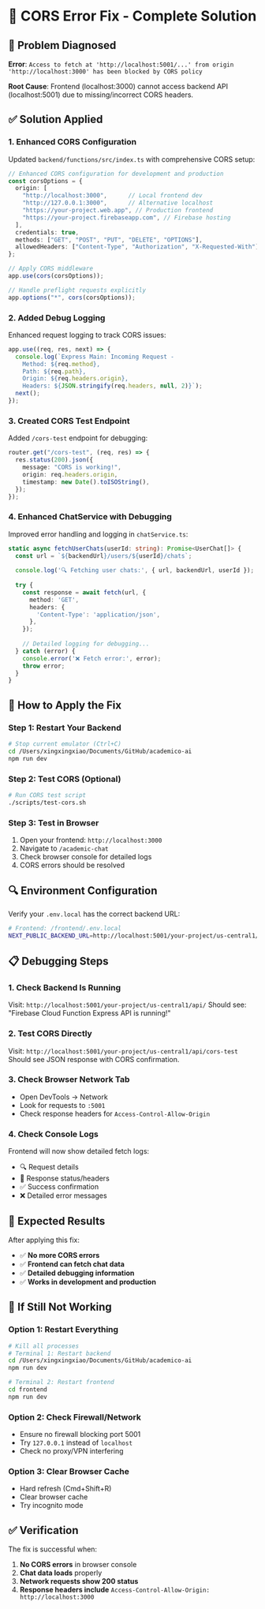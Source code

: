 # 🔧 CORS Error Fix - Complete Solution

## 🐛 **Problem Diagnosed**

**Error**: `Access to fetch at 'http://localhost:5001/...' from origin 'http://localhost:3000' has been blocked by CORS policy`

**Root Cause**: Frontend (localhost:3000) cannot access backend API (localhost:5001) due to missing/incorrect CORS headers.

## ✅ **Solution Applied**

### **1. Enhanced CORS Configuration**
Updated `backend/functions/src/index.ts` with comprehensive CORS setup:

```typescript
// Enhanced CORS configuration for development and production
const corsOptions = {
  origin: [
    "http://localhost:3000",      // Local frontend dev
    "http://127.0.0.1:3000",      // Alternative localhost
    "https://your-project.web.app", // Production frontend
    "https://your-project.firebaseapp.com", // Firebase hosting
  ],
  credentials: true,
  methods: ["GET", "POST", "PUT", "DELETE", "OPTIONS"],
  allowedHeaders: ["Content-Type", "Authorization", "X-Requested-With"],
};

// Apply CORS middleware
app.use(cors(corsOptions));

// Handle preflight requests explicitly  
app.options("*", cors(corsOptions));
```

### **2. Added Debug Logging**
Enhanced request logging to track CORS issues:

```typescript
app.use((req, res, next) => {
  console.log(`Express Main: Incoming Request -
    Method: ${req.method},
    Path: ${req.path},
    Origin: ${req.headers.origin},
    Headers: ${JSON.stringify(req.headers, null, 2)}`);
  next();
});
```

### **3. Created CORS Test Endpoint**
Added `/cors-test` endpoint for debugging:

```typescript
router.get("/cors-test", (req, res) => {
  res.status(200).json({
    message: "CORS is working!",
    origin: req.headers.origin,
    timestamp: new Date().toISOString(),
  });
});
```

### **4. Enhanced ChatService with Debugging**
Improved error handling and logging in `chatService.ts`:

```typescript
static async fetchUserChats(userId: string): Promise<UserChat[]> {
  const url = `${backendUrl}/users/${userId}/chats`;
  
  console.log('🔍 Fetching user chats:', { url, backendUrl, userId });
  
  try {
    const response = await fetch(url, {
      method: 'GET',
      headers: {
        'Content-Type': 'application/json',
      },
    });
    
    // Detailed logging for debugging...
  } catch (error) {
    console.error('❌ Fetch error:', error);
    throw error;
  }
}
```

## 🚀 **How to Apply the Fix**

### **Step 1: Restart Your Backend**
```bash
# Stop current emulator (Ctrl+C)
cd /Users/xingxingxiao/Documents/GitHub/academico-ai
npm run dev
```

### **Step 2: Test CORS (Optional)**
```bash
# Run CORS test script
./scripts/test-cors.sh
```

### **Step 3: Test in Browser**
1. Open your frontend: `http://localhost:3000`
2. Navigate to `/academic-chat`
3. Check browser console for detailed logs
4. CORS errors should be resolved

## 🔍 **Environment Configuration**

Verify your `.env.local` has the correct backend URL:
```bash
# Frontend: /frontend/.env.local
NEXT_PUBLIC_BACKEND_URL=http://localhost:5001/your-project/us-central1/api
```

## 📋 **Debugging Steps**

### **1. Check Backend Is Running**
Visit: `http://localhost:5001/your-project/us-central1/api/`
Should see: "Firebase Cloud Function Express API is running!"

### **2. Test CORS Directly**
Visit: `http://localhost:5001/your-project/us-central1/api/cors-test`
Should see JSON response with CORS confirmation.

### **3. Check Browser Network Tab**
- Open DevTools → Network
- Look for requests to `:5001`
- Check response headers for `Access-Control-Allow-Origin`

### **4. Check Console Logs**
Frontend will now show detailed fetch logs:
- 🔍 Request details
- 📡 Response status/headers  
- ✅ Success confirmation
- ❌ Detailed error messages

## 🎯 **Expected Results**

After applying this fix:
- ✅ **No more CORS errors**
- ✅ **Frontend can fetch chat data**
- ✅ **Detailed debugging information**  
- ✅ **Works in development and production**

## 🚨 **If Still Not Working**

### **Option 1: Restart Everything**
```bash
# Kill all processes
# Terminal 1: Restart backend
cd /Users/xingxingxiao/Documents/GitHub/academico-ai
npm run dev

# Terminal 2: Restart frontend  
cd frontend
npm run dev
```

### **Option 2: Check Firewall/Network**
- Ensure no firewall blocking port 5001
- Try `127.0.0.1` instead of `localhost`
- Check no proxy/VPN interfering

### **Option 3: Clear Browser Cache**
- Hard refresh (Cmd+Shift+R)
- Clear browser cache
- Try incognito mode

## ✅ **Verification**

The fix is successful when:
1. **No CORS errors** in browser console
2. **Chat data loads** properly
3. **Network requests show 200 status**
4. **Response headers include** `Access-Control-Allow-Origin: http://localhost:3000`
